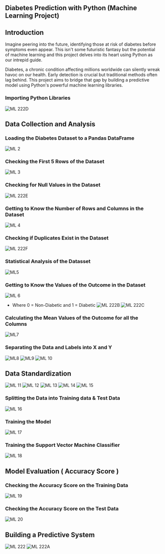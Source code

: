 ## Diabetes Prediction with Python (Machine Learning Project) 

## Introduction 
Imagine peering into the future, identifying those at risk of diabetes before symptoms even appear. This isn't some futuristic fantasy but the potential of machine learning and this project delves into its heart using Python as our intrepid guide.

Diabetes, a chronic condition affecting millions worldwide can silently wreak havoc on our health. Early detection is crucial but traditional methods often lag behind. This project aims to bridge that gap by building a predictive model using Python's powerful machine learning libraries.

 
  ### Importing Python Libraries
  ![ML 222D](https://github.com/Projects-Analysis/Diabetes-Prediction-with-Python-/assets/149543175/8d67fd7b-6b8d-4cb4-9590-b544f7c5ae74)


## Data Collection and Analysis

### Loading the Diabetes Dataset to a Pandas DataFrame 
![ML 2](https://github.com/Projects-Analysis/Diabetes-Prediction-with-Python-/assets/149543175/74649b4d-4ac3-4ce8-b656-5f15c25c739e)

### Checking the First 5 Rows of the Dataset
![ML 3](https://github.com/Projects-Analysis/Diabetes-Prediction-with-Python-/assets/149543175/d184eba6-8803-4a9f-9ef5-50aa4c16c7ff)

### Checking for Null Values in the Dataset
![ML 222E](https://github.com/Projects-Analysis/Diabetes-Prediction-with-Python-/assets/149543175/d55fee89-d0cf-4ad1-8774-8ff56df08ddb)


### Getting to Know the Number of Rows and Columns in the Dataset 
![ML 4](https://github.com/Projects-Analysis/Diabetes-Prediction-with-Python-/assets/149543175/718fade8-665b-4a06-b742-f10640ed2f1f)

### Checking if Duplicates Exist in the Dataset
![ML 222F](https://github.com/Projects-Analysis/Diabetes-Prediction-with-Python-/assets/149543175/977ef2f1-979a-4f1a-a745-706e640fb8bd)


### Statistical Analysis of the Datasset
![ML5](https://github.com/Projects-Analysis/Diabetes-Prediction-with-Python-/assets/149543175/1337ffce-a2ca-4242-9784-1b42fab22ab3)

### Getting to Know the Values of the Outcome in the Dataset

![ML 6](https://github.com/Projects-Analysis/Diabetes-Prediction-with-Python-/assets/149543175/81f40b09-0b76-46d2-8095-ac51b2ee65c0)
* Where 0 = Non-Diabetic and 1 = Diabetic
![ML 222B](https://github.com/Projects-Analysis/Diabetes-Prediction-with-Python-/assets/149543175/3e618656-2b84-47d3-a1a9-e6930bf7004a)
![ML 222C](https://github.com/Projects-Analysis/Diabetes-Prediction-with-Python-/assets/149543175/d19feae2-7d76-41dd-b031-e1f62f6f973e)


### Calculating the Mean  Values of the Outcome for all the Columns
![ML7](https://github.com/Projects-Analysis/Diabetes-Prediction-with-Python-/assets/149543175/66f95cc3-55de-45b2-8d1f-33a7a015a16a)

### Separating the Data and Labels into X and Y 
![ML8](https://github.com/Projects-Analysis/Diabetes-Prediction-with-Python-/assets/149543175/3c055f52-8e3d-4328-9769-ffed6613d63e)
![ML9](https://github.com/Projects-Analysis/Diabetes-Prediction-with-Python-/assets/149543175/3ffabead-3947-4fc4-9348-11af2cacc080)
![ML 10](https://github.com/Projects-Analysis/Diabetes-Prediction-with-Python-/assets/149543175/53633b45-d290-4862-8d91-20d2b2a42ab1)

## Data Standardization 
![ML 11](https://github.com/Projects-Analysis/Diabetes-Prediction-with-Python-/assets/149543175/6db5ce2f-2edb-443e-963b-80c23aee65bb)
![ML 12](https://github.com/Projects-Analysis/Diabetes-Prediction-with-Python-/assets/149543175/b8348dbe-e025-4ee3-9035-e2e800678abe)
![ML 13](https://github.com/Projects-Analysis/Diabetes-Prediction-with-Python-/assets/149543175/ac2d3309-e6b1-407c-a8a7-5683c105e35d)
![ML 14](https://github.com/Projects-Analysis/Diabetes-Prediction-with-Python-/assets/149543175/7b30be99-9bcf-4f36-a74d-c5164bae8070)
![ML 15](https://github.com/Projects-Analysis/Diabetes-Prediction-with-Python-/assets/149543175/ebf923ed-4eed-4690-917c-27a23591fc3d)

### Splitting the Data into Training data & Test Data 
![ML 16](https://github.com/Projects-Analysis/Diabetes-Prediction-with-Python-/assets/149543175/b6048d0e-c983-4b6c-b883-6c9d90939902)

### Training the  Model
![ML 17](https://github.com/Projects-Analysis/Diabetes-Prediction-with-Python-/assets/149543175/c77bc1c9-43ac-4043-8d2f-4996dd4070ea)
 

### Training the Support Vector Machine Classifier 
![ML 18](https://github.com/Projects-Analysis/Diabetes-Prediction-with-Python-/assets/149543175/e3e6410f-4f99-4e2a-b62b-0a99fb7a22bb)


## Model Evaluation ( Accuracy Score )
### Checking the Accuracy Score on the Training Data 
![ML 19](https://github.com/Projects-Analysis/Diabetes-Prediction-with-Python-/assets/149543175/8dbd5854-2015-49ad-ab2e-00875146e947)

### Checking the Accuracy Score on the Test Data
![ML 20](https://github.com/Projects-Analysis/Diabetes-Prediction-with-Python-/assets/149543175/be0af4a7-88ad-4d51-85e2-75ef0af57c0e)

## Building a Predictive System
![ML 222](https://github.com/Projects-Analysis/Diabetes-Prediction-with-Python-/assets/149543175/e78d0a42-6043-417c-a587-a6716745de49)
![ML 222A](https://github.com/Projects-Analysis/Diabetes-Prediction-with-Python-/assets/149543175/5553a126-a3c6-4527-926a-4b430c8fa0c7)
